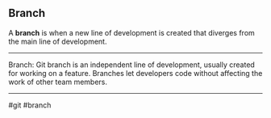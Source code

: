 ## **Branch**

A **branch** is when a new line of development is created that diverges from the main line of development.
<hr>
Branch: Git branch is an independent line of development, usually created for working on a feature. Branches let developers code without affecting the work of other team members.
<hr>


#git #branch 